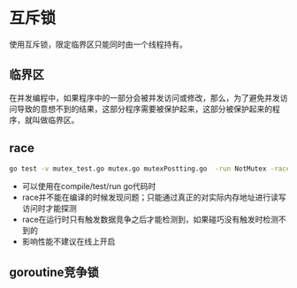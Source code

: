 # 互斥锁

使用互斥锁，限定临界区只能同时由一个线程持有。

## 临界区

在并发编程中，如果程序中的一部分会被并发访问或修改，那么，为了避免并发访问导致的意想不到的结果，这部分程序需要被保护起来，这部分被保护起来的程序，就叫做临界区。

## race
```bash
go test -v mutex_test.go mutex.go mutexPostting.go  -run NotMutex -race
```
* 可以使用在compile/test/run go代码时
* race并不能在编译的时候发现问题；只能通过真正的对实际内存地址进行读写访问时才能探测
* race在运行时只有触发数据竞争之后才能检测到，如果碰巧没有触发时检测不到的
* 影响性能不建议在线上开启

## goroutine竞争锁

## 